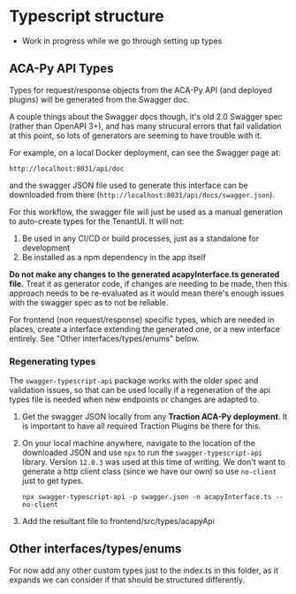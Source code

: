# Typescript structure

- Work in progress while we go through setting up types

## ACA-Py API Types

Types for request/response objects from the ACA-Py API (and deployed plugins) will be generated from the Swagger doc.

A couple things about the Swagger docs though, it's old 2.0 Swagger spec (rather than OpenAPI 3+), and has many strucural errors that fail validation at this point, so lots of generators are seeming to have trouble with it.

For example, on a local Docker deployment, can see the Swagger page at:

`http://localhost:8031/api/doc`

and the swagger JSON file used to generate this interface can be downloaded from there (`http://localhost:8031/api/docs/swagger.json`).

For this workflow, the swagger file will just be used as a manual generation to auto-create types for the TenantUI. It will not:

1. Be used in any CI/CD or build processes, just as a standalone for development
1. Be installed as a npm dependency in the app itself

**Do not make any changes to the generated acapyInterface.ts generated file.** Treat it as generator code, if changes are needing to be made, then this approach needs to be re-evaluated as it would mean there's enough issues with the swagger spec as to not be reliable.

For frontend (non request/response) specific types, which are needed in places, create a interface extending the generated one, or a new interface entirely. See "Other interfaces/types/enums" below.

### Regenerating types

The `swagger-typescript-api` package works with the older spec and validation issues, so that can be used locally if a regeneration of the api types file is needed when new endpoints or changes are adapted to.

1. Get the swagger JSON locally from any **Traction ACA-Py deployment**. It is important to have all required Traction Plugins be there for this.
2. On your local machine anywhere, navigate to the location of the downloaded JSON and use `npx` to run the `swagger-typescript-api` library. Version `12.0.3` was used at this time of writing. We don't want to generate a http client class (since we have our own) so use `no-client` just to get types.

   `npx swagger-typescript-api -p swagger.json -n acapyInterface.ts --no-client`
3. Add the resultant file to frontend/src/types/acapyApi

## Other interfaces/types/enums

For now add any other custom types just to the index.ts in this folder, as it expands we can consider if that should be structured differently.
